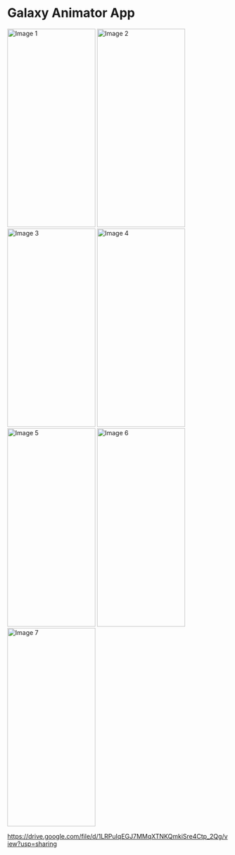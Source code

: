 <!DOCTYPE html>
<html lang="en">
<body>
    <h1>Galaxy Animator App</h1>
    <div class="gallery">
        <img src="https://github.com/user-attachments/assets/6eb3ee06-08b1-4cc5-af37-96ea6de0e594" alt="Image 1" style="width: 200px; height: 450px;">
        <img src="https://github.com/user-attachments/assets/202582cc-1865-4fa1-ae73-654f5c097ad8" alt="Image 2" style="width: 200px; height: 450px;">
        <img src="https://github.com/user-attachments/assets/b21c38d8-f9a0-46fd-af6e-28a04baa396d" alt="Image 3" style="width: 200px; height: 450px;">
        <img src="https://github.com/user-attachments/assets/7d27e260-2c90-43d3-a3bd-84f879c860ab" alt="Image 4" style="width: 200px; height: 450px;">
        <img src="https://github.com/user-attachments/assets/79b882b6-200f-4cca-be1c-d394aa6cd2a2" alt="Image 5" style="width: 200px; height: 450px;">
        <img src="https://github.com/user-attachments/assets/60381bf1-b77e-482e-98b4-3b5cea6f3839" alt="Image 6" style="width: 200px; height: 450px;">
        <img src="https://github.com/user-attachments/assets/565ec681-a273-4c86-9d37-8710fb9f07ec" alt="Image 7" style="width: 200px; height: 450px;">
    </div>
</body>
</html>

https://drive.google.com/file/d/1LRPuIqEGJ7MMqXTNKQmkiSre4Ctp_2Qg/view?usp=sharing





 
 
